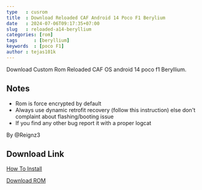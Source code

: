 ```yaml
---
type   : cusrom
title  : Download Reloaded CAF Android 14 Poco F1 Berylium
date   : 2024-07-06T09:17:35+07:00
slug   : reloaded-a14-beryllium
categories: [rom]
tags      : [beryllium]
keywords  : [poco F1]
author : tejas101k
---
```


Download Custom Rom Reloaded CAF OS android 14 poco f1 Beryllium.


## Notes
- Rom is force encrypted by default
- Always use dynamic retrofit recovery (follow this instruction) else don't complaint about flashing/booting issue
- If you find any other bug report it with a proper logcat

By @Reignz3

## Download Link
[How To Install](https://t.me/AwakenOSBeryllium/200348/205351)

[Download ROM](https://reloadedos.org/beryllium)

